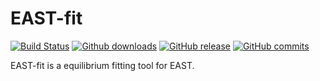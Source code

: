 # EAST-fit

[![Build Status](https://travis-ci.org/zhengprince/east-fit.svg?branch=master)](https://travis-ci.org/zhengprince/east-fit)
[![Github downloads](https://img.shields.io/github/downloads/zhengprince/east-fit/total.svg)](https://github.com/zhengprince/east-fit/releases)
[![GitHub release](https://img.shields.io/github/release/zhengprince/east-fit/all.svg)](https://github.com/zhengprince/east-fit/releases/latest)
[![GitHub commits](https://img.shields.io/github/commits-since/zhengprince/east-fit/latest.svg)](https://github.com/zhengprince/east-fit/commits/master)

EAST-fit is a equilibrium fitting tool for EAST.
